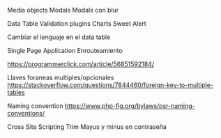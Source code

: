 Media objects
Modals
Modals con blur

Data Table
Validation plugins
Charts
Sweet Alert

Cambiar el lenguaje en el data table

Single Page Application
Enrouteamiento


https://programmerclick.com/article/56851592184/

Llaves foraneas multiples/opcionales
https://stackoverflow.com/questions/7844460/foreign-key-to-multiple-tables


Naming convention
https://www.php-fig.org/bylaws/psr-naming-conventions/


Cross Site Scripting
Trim
Mayus y minus en contraseña